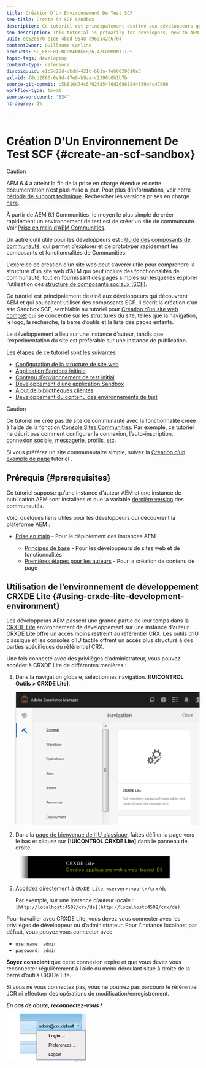 ```yaml
---
title: Création D’Un Environnement De Test SCF
seo-title: Create An SCF Sandbox
description: Ce tutoriel est principalement destiné aux développeurs qui découvrent AEM et qui souhaitent utiliser des composants SCF.  Il passe en revue la création d’un site Sandbox SCF.
seo-description: This tutorial is primarily for developers, new to AEM, who are interested in using SCF components.  It walks through the creation of An SCF Sandbox site
uuid: ee52e670-e1e6-4bcd-9548-c963142e6704
contentOwner: Guillaume Carlino
products: SG_EXPERIENCEMANAGER/6.4/COMMUNITIES
topic-tags: developing
content-type: reference
discoiquuid: e1b5c25d-cbdd-421c-b81a-feb6039610a3
exl-id: f8cd2866-6e4d-47e6-b9aa-c2190b0b1b7b
source-git-commit: c5b816d74c6f02f85476d16868844f39b4c47996
workflow-type: tm+mt
source-wordcount: '534'
ht-degree: 2%

---
```


# Création D’Un Environnement De Test SCF {#create-an-scf-sandbox}

>[!CAUTION]
>
>AEM 6.4 a atteint la fin de la prise en charge étendue et cette documentation n’est plus mise à jour. Pour plus d’informations, voir notre [période de support technique](https://helpx.adobe.com/fr/support/programs/eol-matrix.html). Rechercher les versions prises en charge [here](https://experienceleague.adobe.com/docs/?lang=fr).


À partir de AEM 6.1 Communities, le moyen le plus simple de créer rapidement un environnement de test est de créer un site de communauté. Voir [Prise en main d’AEM Communities](getting-started.md).

Un autre outil utile pour les développeurs est : [Guide des composants de communauté](components-guide.md), qui permet d’explorer et de prototyper rapidement les composants et fonctionnalités de Communities.

L’exercice de création d’un site web peut s’avérer utile pour comprendre la structure d’un site web d’AEM qui peut inclure des fonctionnalités de communauté, tout en fournissant des pages simples sur lesquelles explorer l’utilisation des [structure de composants sociaux (SCF)](scf.md).

Ce tutoriel est principalement destiné aux développeurs qui découvrent AEM et qui souhaitent utiliser des composants SCF. Il décrit la création d’un site Sandbox SCF, semblable au tutoriel pour [Création d’un site web complet](../../help/sites-developing/website.md) qui se concentre sur les structures du site, telles que la navigation, le logo, la recherche, la barre d’outils et la liste des pages enfants.

Le développement a lieu sur une instance d’auteur, tandis que l’expérimentation du site est préférable sur une instance de publication.

Les étapes de ce tutoriel sont les suivantes :

* [Configuration de la structure de site web](setup-website.md)
* [Application Sandbox initiale](initial-app.md)
* [Contenu d’environnement de test initial](initial-content.md)
* [Développement d’une application Sandbox](develop-app.md)
* [Ajout de bibliothèques clientes](add-clientlibs.md)
* [Développement du contenu des environnements de test](develop-content.md)

>[!CAUTION]
>
>Ce tutoriel ne crée pas de site de communauté avec la fonctionnalité créée à l’aide de la fonction [Console Sites Communities](sites-console.md). Par exemple, ce tutoriel ne décrit pas comment configurer la connexion, l’auto-inscription, [connexion sociale](social-login.md), messagerie, profils, etc.
>
>Si vous préférez un site communautaire simple, suivez la [Création d’un exemple de page](create-sample-page.md) tutoriel .

## Prérequis {#prerequisites}

Ce tutoriel suppose qu’une instance d’auteur AEM et une instance de publication AEM sont installées et que la variable [dernière version](deploy-communities.md#latest-releases) des communautés.

Voici quelques liens utiles pour les développeurs qui découvrent la plateforme AEM :

* [Prise en main](../../help/sites-deploying/deploy.md#getting-started) - Pour le déploiement des instances AEM

   * [Principes de base](../../help/sites-developing/the-basics.md) - Pour les développeurs de sites web et de fonctionnalités
   * [Premières étapes pour les auteurs](../../help/sites-authoring/first-steps.md) - Pour la création de contenu de page

## Utilisation de l’environnement de développement CRXDE Lite {#using-crxde-lite-development-environment}

Les développeurs AEM passent une grande partie de leur temps dans la [CRXDE Lite](../../help/sites-developing/developing-with-crxde-lite.md) environnement de développement sur une instance d’auteur. CRXDE Lite offre un accès moins restreint au référentiel CRX. Les outils d’IU classique et les consoles d’IU tactile offrent un accès plus structuré à des parties spécifiques du référentiel CRX.

Une fois connecté avec des privilèges d’administrateur, vous pouvez accéder à CRXDE Lite de différentes manières :

1. Dans la navigation globale, sélectionnez navigation. **[!UICONTROL Outils > CRXDE Lite]**.

   ![chlimage_1-350](assets/chlimage_1-350.png)

2. Dans la [page de bienvenue de l’IU classique](http://localhost:4502/welcome.html), faites défiler la page vers le bas et cliquez sur **[!UICONTROL CRXDE Lite]** dans le panneau de droite.

   ![chlimage_1-351](assets/chlimage_1-351.png)

3. Accédez directement à `CRXDE Lite`: `<server>:<port>/crx/de`

   Par exemple, sur une instance d’auteur locale : ` [http://localhost:4502/crx/de](http://localhost:4502/crx/de)`

Pour travailler avec CRXDE Lite, vous devez vous connecter avec les privilèges de développeur ou d’administrateur. Pour l’instance localhost par défaut, vous pouvez vous connecter avec

* `username: admin`
* `password: admin`


**Soyez conscient** que cette connexion expire et que vous devez vous reconnecter régulièrement à l’aide du menu déroulant situé à droite de la barre d’outils CRXDe Lite.

Si vous ne vous connectez pas, vous ne pourrez pas parcourir le référentiel JCR ni effectuer des opérations de modification/enregistrement.

***En cas de doute, reconnectez-vous !***

![chlimage_1-352](assets/chlimage_1-352.png)
